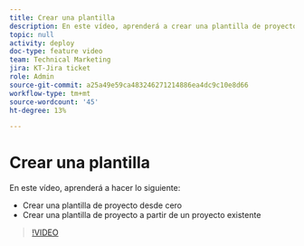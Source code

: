 ```yaml
---
title: Crear una plantilla
description: En este vídeo, aprenderá a crear una plantilla de proyecto desde cero y desde un proyecto existente.
topic: null
activity: deploy
doc-type: feature video
team: Technical Marketing
jira: KT-Jira ticket
role: Admin
source-git-commit: a25a49e59ca483246271214886ea4dc9c10e8d66
workflow-type: tm+mt
source-wordcount: '45'
ht-degree: 13%

---
```


# Crear una plantilla

En este vídeo, aprenderá a hacer lo siguiente:

* Crear una plantilla de proyecto desde cero
* Crear una plantilla de proyecto a partir de un proyecto existente

>[!VIDEO](https://video.tv.adobe.com/v/335210/?quality=12&learn=on)
